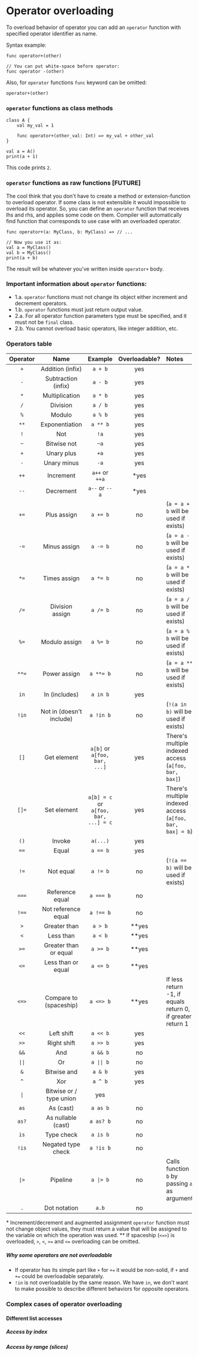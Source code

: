 # Operator overloading

To overload behavior of operator you can add an `operator` function with specified operator identifier as name.

Syntax example:
```
func operator+(other)

// You can put white-space before operator:
func operator -(other)
```
Also, for `operator` functions `func` keyword can be omitted:
```
operator+(other)
```

### `operator` functions as class methods
```
class A {
    val my_val = 1    

    func operator+(other_val: Int) => my_val + other_val
}

val a = A()
print(a + 1)
```
This code prints `2`.

### `operator` functions as raw functions [FUTURE]
The cool think that you don't have to create a method or extension-function to overload operator.
If some class is not extensible it would impossible to overload its operator.
So, you can define an `operator` function that receives lhs and rhs, and applies some code on them.
Compiler will automatically find function that corresponds to use case with an overloaded operator.

```
func operator+(a: MyClass, b: MyClass) => // ...

// Now you use it as:
val a = MyClass()
val b = MyClass()
print(a + b)
```
The result will be whatever you've written inside `operator+` body.

### Important information about `operator` functions:
- 1.a. `operator` functions must not change its object either increment and decrement operators.
- 1.b. `operator` functions must just return output value.
- 2.a. For all operator function parameters type must be specified, and it must not be `final` class.
- 2.b. You cannot overload basic operators, like integer addition, etc.

### Operators table
Operator | Name | Example | Overloadable? | Notes
:------: | :---: | :---: | :-----------: | :---
`+` | Addition (infix) | `a + b` | yes | 
`-` | Subtraction (infix) | `a - b` | yes |
`*` | Multiplication | `a * b` | yes |
`/` | Division | `a / b` | yes |
`%` | Modulo | `a % b` | yes |
`**` | Exponentiation | `a ** b` | yes |
`!` | Not | `!a` | yes |
`~` | Bitwise not | `~a` | yes
`+` | Unary plus | `+a` | yes
`-` | Unary minus | `-a` | yes
`++` | Increment | `a++` or `++a` | \*yes
`--` | Decrement | `a--` or `--a` | \*yes
`+=` | Plus assign | `a += b` | no | (`a = a + b` will be used if exists)
`-=` | Minus assign | `a -= b` | no | (`a = a - b` will be used if exists)
`*=` | Times assign | `a *= b` | no | (`a = a * b` will be used if exists)
`/=` | Division assign | `a /= b` | no | (`a = a / b` will be used if exists)
`%=` | Modulo assign | `a %= b` | no | (`a = a % b` will be used if exists)
`**=` | Power assign | `a **= b` | no | (`a = a ** b` will be used if exists)
`in` | In (includes) | `a in b` | yes
`!in` | Not in (doesn't include) | `a !in b` | no | (`!(a in b)` will be used if exists)
`[]` | Get element | `a[b]` or `a[foo, bar, ...]` | yes | There's multiple indexed access (`a[foo, bar, bax]`)
`[]=` | Set element | `a[b] = c` or `a[foo, bar, ...] = c` | yes | There's multiple indexed access (`a[foo, bar, bax] = b`)
`()` | Invoke | `a(...)` | yes | 
`==` | Equal | `a == b` | yes |
`!=` | Not equal | `a != b` | no | (`!(a == b)` will be used if exists)
`===` | Reference equal | `a === b` | no | 
`!==` | Not reference equal | `a !== b` | no |
`>` | Greater than | `a > b` | \*\*yes
`<` | Less than | `a < b` | \*\*yes
`>=` | Greater than or equal | `a >= b` | \*\*yes
`<=` | Less than or equal | `a <= b` | \*\*yes
`<=>` | Compare to (spaceship) | `a <=> b` | \*\*yes | If less return -1, if equals return 0, if greater return 1
`<<` | Left shift | `a << b` | yes |
`>>` | Right shift | `a >> b` | yes |
`&&` | And | `a && b` | no |
<code>&#124;&#124;</code> | Or | <code>a &#124;&#124; b</code> | no |
`&` | Bitwise and | `a & b` | yes |
`^` | Xor | `a ^ b` | yes |
<code>&#124;</code> | Bitwise or / type union | yes |
`as` | As (cast) | `a as b` | no |
`as?` | As nullable (cast) | `a as? b` | no
`is` | Type check | `a is b` | no
`!is` | Negated type check | `a !is b` | no
<code>&#124;></code> | Pipeline | <code>a &#124;> b</code> | no | Calls function `b` by passing `a` as argument
`.` | Dot notation | `a.b` | no |


\* Increment/decrement and augmented assignment `operator` function must not change object values, they must return a value that will be assigned to the variable on which the operation was used.
\*\* If spaceship (`<=>`) is overloaded, `>`, `<`, `>=` and `<=` overloading can be omitted.

##### Why some operators are not overloadable
- If operator has its simple part like `+` for `+=` it would be non-solid, if `+` and `+=` could be overloadable separately.
- `!in` is not overloadable by the same reason. We have `in`, we don't want to make possible to describe different behaviors for opposite operators.


### Complex cases of operator overloading

#### Different list accesses

##### Access by index

##### Access by range (slices)
